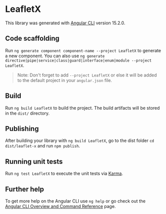 # LeafletX

This library was generated with [Angular CLI](https://github.com/angular/angular-cli) version 15.2.0.

## Code scaffolding

Run `ng generate component component-name --project LeafletX` to generate a new component. You can also use `ng generate directive|pipe|service|class|guard|interface|enum|module --project LeafletX`.
> Note: Don't forget to add `--project LeafletX` or else it will be added to the default project in your `angular.json` file. 

## Build

Run `ng build LeafletX` to build the project. The build artifacts will be stored in the `dist/` directory.

## Publishing

After building your library with `ng build LeafletX`, go to the dist folder `cd dist/leaflet-x` and run `npm publish`.

## Running unit tests

Run `ng test LeafletX` to execute the unit tests via [Karma](https://karma-runner.github.io).

## Further help

To get more help on the Angular CLI use `ng help` or go check out the [Angular CLI Overview and Command Reference](https://angular.io/cli) page.
